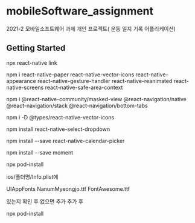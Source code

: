 # mobileSoftware_assignment
2021-2 모바일소프트웨어 과제 개인 프로젝트( 운동 일지 기록 어플리케이션)


## Getting Started
npx react-native link

npm i react-native-paper react-native-vector-icons react-native-appearance react-native-gesture-handler react-native-reanimated react-native-screens react-native-safe-area-context 

npm i @react-native-community/masked-view @react-navigation/native @react-navigation/stack @react-navigation/bottom-tabs

npm i -D @types/react-native-vector-icons

npm install react-native-select-dropdown

npm install --save react-native-calendar-picker

npm install --save moment

npx pod-install

ios/폴더명/Info.plist에 

<key>UIAppFonts</key>
<array>
<string>NanumMyeongjo.ttf</string>
<string>FontAwesome.ttf</string>
</array>

있는지 확인 후 없으면 추가
추가 후 

npx pod-install
